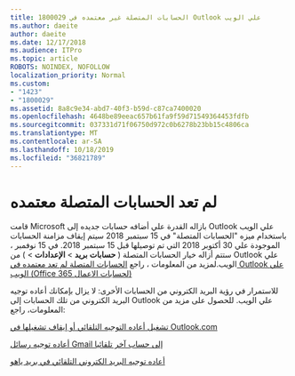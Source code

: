 ```yaml
---
title: 1800029 الحسابات المتصلة غير معتمده في Outlook علي الويب
ms.author: daeite
author: daeite
ms.date: 12/17/2018
ms.audience: ITPro
ms.topic: article
ROBOTS: NOINDEX, NOFOLLOW
localization_priority: Normal
ms.custom:
- "1423"
- "1800029"
ms.assetid: 8a8c9e34-abd7-40f3-b59d-c87ca7400020
ms.openlocfilehash: 4648be89eeac657b61fa9f59d71549364453fdfb
ms.sourcegitcommit: 037331d71f06750d972c0b6278b23bb15c4806ca
ms.translationtype: MT
ms.contentlocale: ar-SA
ms.lasthandoff: 10/18/2019
ms.locfileid: "36821789"
---
```

# <a name="connected-accounts-are-no-longer-supported"></a>لم تعد الحسابات المتصلة معتمده

قامت Microsoft بازاله القدرة علي أضافه حسابات جديده إلى Outlook علي الويب باستخدام ميزه "الحسابات المتصلة" في 15 سبتمبر 2018 سيتم إيقاف مزامنة الحسابات الموجودة علي 30 أكتوبر 2018 التي تم توصيلها قبل 15 سبتمبر 2018. في 15 نوفمبر ، ستتم أزاله خيار الحسابات المتصلة ( **حسابات** **بريد** \> **الإعدادات** \> ) من Outlook علي الويب.لمزيد من المعلومات ، راجع [الحسابات المتصلة لم تعد معتمده في Outlook علي الويب (Office 365 لحسابات الاعمال)](https://support.office.com/article/Connected-accounts-is-no-longer-supported-in-Outlook-on-the-web-Office-365-for-business-accounts-5cc526bf-e928-4a99-8b9f-5e089df7d887)
  
للاستمرار في رؤية البريد الكتروني من الحسابات الأخرى: لا يزال بإمكانك أعاده توجيه البريد الكتروني من تلك الحسابات إلى Outlook علي الويب. للحصول على مزيد من المعلومات، راجع:
  
[تشغيل أعاده التوجيه التلقائي أو إيقاف تشغيلها في Outlook.com](https://go.microsoft.com/fwlink/?linkid=2038346)
  
[أعاده توجيه رسائل Gmail إلى حساب آخر تلقائيا](https://aka.ms/forward-gmail-messages)
  
[أعاده توجيه البريد الكتروني التلقائي في بريد ياهو](https://aka.ms/yahoo-email-forwarding)
  
